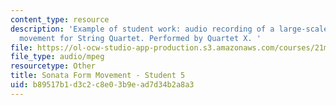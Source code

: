 ```yaml
---
content_type: resource
description: 'Example of student work: audio recording of a large-scale Sonata form
  movement for String Quartet. Performed by Quartet X. '
file: https://ol-ocw-studio-app-production.s3.amazonaws.com/courses/21m-304-writing-in-tonal-forms-ii-spring-2009/b89517b1d3c2c8e03b9ead7d34b2a8a3_quartet5.mp3
file_type: audio/mpeg
resourcetype: Other
title: Sonata Form Movement - Student 5
uid: b89517b1-d3c2-c8e0-3b9e-ad7d34b2a8a3
---
```

